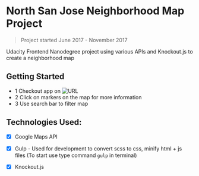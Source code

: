 # North San Jose Neighborhood Map Project

> Project started June 2017 - November 2017

Udacity Frontend Nanodegree project using various APIs and Knockout.js to create a neighborhood map



## Getting Started

- 1 Checkout app on ![URL](http://www.danafng.com/neighborhood-map/)
- 2 Click on markers on the map for more information
- 3 Use search bar to filter map


## Technologies Used:
- [x] Google Maps API
- [x] Gulp - Used for development to convert scss to css, minify html + js files (To start use type command `gulp` in terminal)
- [x] Knockout.js



